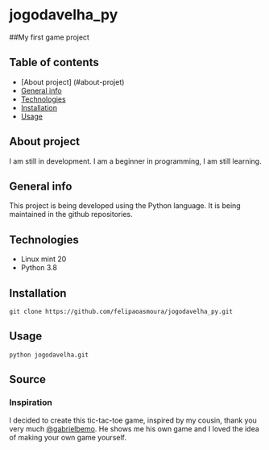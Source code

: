 # jogodavelha_py
##My first game project

## Table of contents
* [About project] (#about-projet)
* [General info](#general-info)
* [Technologies](#technologies)
* [Installation](#installtion)
* [Usage](#usage)

## About project
I am still in development.
I am a beginner in programming, I am still learning.

## General info
This project is being developed using the Python language.
It is being maintained in the github repositories.

## Technologies

* Linux mint 20
* Python 3.8

## Installation
```
git clone https://github.com/felipaoasmoura/jogodavelha_py.git
```

## Usage
```
python jogodavelha.git
```

## Source
### Inspiration
I decided to create this tic-tac-toe game, inspired by my cousin, thank you very much [@gabrielbemo](https://github.com/Gabrielbemo).
He shows me his own game and I loved the idea of making your own game yourself.


